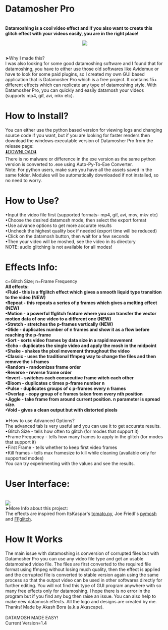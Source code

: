 # Datamosher Pro
<br><b>Datamoshing is a cool video effect and if you also want to create this glitch effect with your videos easily, you are in the right place!</b>
<br><p align='center'><img src="https://user-images.githubusercontent.com/89206401/141642297-7c62cf6f-7024-430f-88a2-c9cbbf0dc655.png"></p>
<br>➤Why I made this?
<br>I was also looking for some good datamoshing software and I found that for datamoshing, you have to either use those old softwares like Avidemux or have to look for some paid plugins, so I created my own GUI based application that is Datamosher Pro which is a free project. It contains 15+ different effects which can replicate any type of datamoshing style. With Datamosher Pro, you can quickly and easily datamosh your videos (supports mp4, gif, avi, mkv etc).
# How to Install?
You can either use the python based version for viewing logs and changing source code if you want, but if you are looking for faster renders then download the windows executable version of Datamosher Pro from the release page: 
<br>[⬇️DOWNLOAD⬇️](https://github.com/Akascape/Datamosher-Pro/releases/tag/Datamosher_Prov1.4)
<br>There is no malware or difference in the exe version as the same python version is converted to .exe using Auto-Py-To-Exe Converter.
<br>Note: For python users, make sure you have all the assets saved in the same folder. Modules will be automatically downloaded if not installed, so no need to worry.
# How to Use?
•Input the video file first (supported formats- mp4, gif, avi, mov, mkv etc)
<br>•Choose the desired datamosh mode, then select the export format
<br>•Use advance options to get more accurate results
<br>•Uncheck the highest quality box if needed (export time will be reduced)
<br>•Click on the datamosh button, then wait for a few seconds
<br>•Then your video will be moshed, see the video in its directory
<br>NOTE: audio glitching is not available for all modes!
# Effects Info:
c=Glitch Size; n=Frame Frequency
<b>
<br>All effects:
<br>•Fluid - this is a ffglitch effect which gives a smooth liquid type transition to the video (NEW)
<br>•Repeat - this repeats a series of p frames which gives a melting effect (NEW)
<br>•Motion - a powerful ffglitch feature where you can transfer the vector motion data of one video to a different one (NEW)
<br>•Stretch - stretches the p-frames vertically (NEW)
<br>•Glide - duplicates number of n frames and show it as a flow before reaching the p-frame
<br>•Sort - sorts video frames by data size in a rapid movement
<br>•Echo - duplicates the single video and apply the mosh in the midpoint
<br>•Shake - shakes the pixel movement throughout the video
<br>•Classic - uses the traditional ffmpeg way to change the files and then remove the i-frames
<br>•Random - randomizes frame order
<br>•Reverse - reverse frame order
<br>•Invert - switches each consecutive frame witch each other
<br>•Bloom - duplicates c times p-frame number n
<br>•Pulse - duplicates groups of c p-frames every n frames
<br>•Overlap - copy group of c frames taken from every nth position
<br>•Jiggle - take frame from around current position. n parameter is spread size.
<br>•Void - gives a clean output but with distorted pixels</b>
<br>
<br>➤How to use Advanced Options?
<br>The advanced tab is very useful and you can use it to get accurate results.
<br>•Glitch Size - tells how often to glitch (for modes that support it)
<br>•Frame Frequency - tells how many frames to apply in the glitch (for modes that support it)
<br>•First Frame - tells whether to keep first video frames
<br>•Kill frames - tells max framesize to kill while cleaning (available only for supported modes)
<br>You can try experimenting with the values and see the results.
# User Interface:
<br><img src="https://user-images.githubusercontent.com/89206401/142208408-6970448d-fe9d-4e60-aac6-21809aefcfca.png">
<br>➤More Info about this project:
<br>The effects are inspired from ItsKaspar's [tomato.py](https://github.com/itsKaspar/tomato), Joe Friedl's [pymosh](https://github.com/grampajoe/pymosh) and [FFglitch](https://ffglitch.org/). 
# How It Works
The main issue with datamoshing is conversion of corrupted files but with Datamosher Pro you can use any video file type and get an usable datamoshed video file. The files are first converted to the required file format using ffmpeg without losing much quality, then the effect is applied and the corrupted file is converted to stable version again using the same process so that the output video can be used in other softwares directly for further editing. You will not find this type of GUI program anywhere with so many free effects only for datamoshing.
I hope there is no error in the program but if you find any bug then raise an issue. You can also help to make new datamosh effects. 
All the logo and designs are created by me. <br>Thanks! Made by Akash Bora (a.k.a Akascape).
<br>
<br>DATAMOSH MADE EASY!
<br>Current Version=1.4
